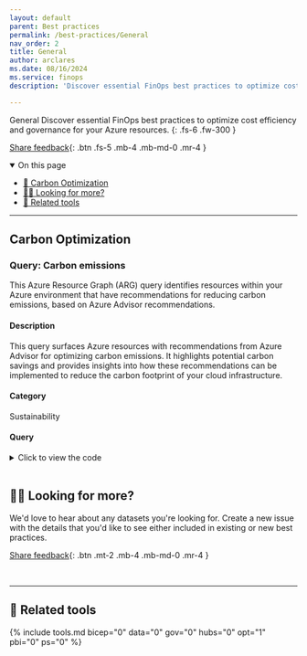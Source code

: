 ```yaml
---
layout: default
parent: Best practices
permalink: /best-practices/General
nav_order: 2
title: General
author: arclares
ms.date: 08/16/2024
ms.service: finops
description: 'Discover essential FinOps best practices to optimize cost efficiency and governance for your Azure resources.'

---
```


<span class="fs-9 d-block mb-4">General</span>
Discover essential FinOps best practices to optimize cost efficiency and governance for your Azure resources.
{: .fs-6 .fw-300 }

[Share feedback](#️-looking-for-more){: .btn .fs-5 .mb-4 .mb-md-0 .mr-4 }

<details open markdown="1">
   <summary class="fs-2 text-uppercase">On this page</summary>

- [🍃 Carbon Optimization](#carbon-optimization)
- [🙋‍♀️ Looking for more?](#️-looking-for-more)
- [🧰 Related tools](#-related-tools)

</details>

---


## Carbon Optimization

### Query: Carbon emissions

This Azure Resource Graph (ARG) query identifies resources within your Azure environment that have recommendations for reducing carbon emissions, based on Azure Advisor recommendations.

#### Description

This query surfaces Azure resources with recommendations from Azure Advisor for optimizing carbon emissions. It highlights potential carbon savings and provides insights into how these recommendations can be implemented to reduce the carbon footprint of your cloud infrastructure.

#### Category

Sustainability

#### Query

<details>
  <summary>Click to view the code</summary>
  ```kql
  advisorresources
  | where tolower(type) == "microsoft.advisor/recommendations"
  | extend RecommendationTypeId = tostring(properties.recommendationTypeId)
  | where RecommendationTypeId in ("94aea435-ef39-493f-a547-8408092c22a7", "e10b1381-5f0a-47ff-8c7b-37bd13d7c974")
  | extend properties = parse_json(properties)
  | extend monthlyCarbonSavingsKg = toreal(properties.extendedProperties.PotentialMonthlyCarbonSavings)
  | extend shortDescription=properties.shortDescription.problem
  | extend recommendationType=properties.extendedProperties.recommendationType
  | extend recommendationMessage=properties.extendedProperties.recommendationMessage
  | extend PotentialMonthlyCarbonEmissions=properties.extendedProperties.PotentialMonthlyCarbonEmissions
  | extend PotentialMonthlyCarbonSavings=properties.extendedProperties.PotentialMonthlyCarbonSavings
  | extend ResourceId=properties.resourceMetadata.resourceId, ResourceType=tostring(properties.impactedField)
  | project subscriptionId, resourceGroup, ResourceId, ResourceType, shortDescription, recommendationType, recommendationMessage, PotentialMonthlyCarbonEmissions, PotentialMonthlyCarbonSavings, monthlyCarbonSavingsKg, properties
  ```
</details>

<br>

## 🙋‍♀️ Looking for more?

We'd love to hear about any datasets you're looking for. Create a new issue with the details that you'd like to see either included in existing or new best practices.

[Share feedback](https://aka.ms/ftk/idea){: .btn .mt-2 .mb-4 .mb-md-0 .mr-4 }

<br>

---

## 🧰 Related tools

{% include tools.md bicep="0" data="0" gov="0" hubs="0" opt="1" pbi="0" ps="0" %}

<br>
